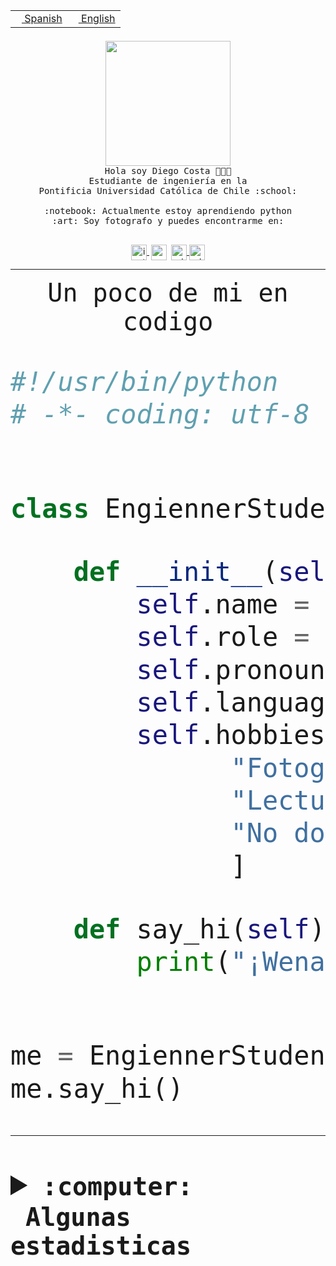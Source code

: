 <table border="0"  align="right">
 <tr><td><a href="README.md"><img src="https://upload.wikimedia.org/wikipedia/commons/thumb/8/89/Bandera_de_Espa%C3%B1a.svg/1200px-Bandera_de_Espa%C3%B1a.svg.png" height="10"> Spanish</a></td>
 <td><a href="README.en.md"><img src="https://upload.wikimedia.org/wikipedia/commons/a/a4/Flag_of_the_United_States.svg" height="10"> English</a></td></tr>
</table><br><br><br>


<p align="center">
  <img src="https://github.com/diegocostares/diegocostares/blob/main/Images/aaa2.gif?raw=true" height="200px" weight="200px">
  <br><samp>
    Hola soy Diego Costa 👨🏻‍💻<br>
    Estudiante de ingeniería en la <br>
    Pontificia Universidad Católica de Chile :school:<br>
  <br>
    :notebook: Actualmente estoy aprendiendo python <br>
    :art: Soy fotografo y puedes encontrarme en: <br>
  <br></samp>
  
</p>

<p align="center">
   <a href="https://instagram.com/diegocosta_no" target="blank">
    <img 
    align="center" src="https://cdn.jsdelivr.net/npm/simple-icons@3.0.1/icons/instagram.svg" alt="instagram" height="25px" width="25px" />
  </a>
  <a style="border: 3px solid; color: white;"href="https://t.me/diegocosta_no" target="blank">
  <img
  align="center" alt="Telegram" width="25px" src="https://icons-for-free.com/iconfiles/png/512/Telegram-1324888767380505522.png" />
</a>
<a href="https://api.whatsapp.com/send?phone=56971897835&text=Hola!" target="blank">
  <img
  align="center" alt="wtsp" width="25px" src="https://img.icons8.com/pastel-glyph/2x/whatsapp--v2.png" />
</a>
<a href="https://www.linkedin.com/in/diego-costa-786249213/" target="blank">
  <img
  align="center" alt="wtsp" width="25px" src="https://img.icons8.com/metro/452/linkedin.png" />
</a>

  </a>
</p>

---


<p align="center"><font size="25"><samp>Un poco de mi en codigo</samp></front></p>


```python
#!/usr/bin/python
# -*- coding: utf-8 -*-


class EngiennerStudent:

    def __init__(self):
        self.name = "Diego Costa"
        self.role = "Estudiante"
        self.pronouns = "he/him"
        self.language_spoken = ["es_CL", "en_US"]
        self.hobbies = [
              "Fotografia",
              "Lectura",
              "No dormir",
              ]

    def say_hi(self):
        print("¡Wena mundo!")


me = EngiennerStudent()
me.say_hi()
```
---
<details>
  <summary><b><samp>:computer: &nbsp;Algunas estadisticas</samp></b></summary>
  <br/></p>

<!--START_SECTION:waka-->
![Code Time](http://img.shields.io/badge/Code%20Time-1%2C108%20hrs%2024%20mins-blue)

**Soy nocturno 🦉** 

```text
🌞 Mañana                 57 commits          ░░░░░░░░░░░░░░░░░░░░░░░░░   01.48 % 
🌆 Día                    1235 commits        ████████░░░░░░░░░░░░░░░░░   32.11 % 
🌃 Tarde                  1661 commits        ███████████░░░░░░░░░░░░░░   43.19 % 
🌙 Noche                  893 commits         ██████░░░░░░░░░░░░░░░░░░░   23.22 % 
```
📅 **Soy más productivo los Martes** 

```text
Lunes                    597 commits         ████░░░░░░░░░░░░░░░░░░░░░   15.52 % 
Martes                   647 commits         ████░░░░░░░░░░░░░░░░░░░░░   16.82 % 
Miércoles                511 commits         ███░░░░░░░░░░░░░░░░░░░░░░   13.29 % 
Jueves                   567 commits         ████░░░░░░░░░░░░░░░░░░░░░   14.74 % 
Viernes                  576 commits         ████░░░░░░░░░░░░░░░░░░░░░   14.98 % 
Sábado                   370 commits         ██░░░░░░░░░░░░░░░░░░░░░░░   09.62 % 
Domingo                  578 commits         ████░░░░░░░░░░░░░░░░░░░░░   15.03 % 
```


📊 **Esta semana me dediqué a** 

```text
🐱‍💻 Proyectos: 
t4                       5 hrs 12 mins       ███████████░░░░░░░░░░░░░░   42.56 % 
2023-1-S4-Grupo2-IA      4 hrs 35 mins       █████████░░░░░░░░░░░░░░░░   37.50 % 
2023-1-S4-Grupo2-Backend 47 mins             ██░░░░░░░░░░░░░░░░░░░░░░░   06.41 % 
Tarea4-Anexo             45 mins             ██░░░░░░░░░░░░░░░░░░░░░░░   06.17 % 
t4-arquicompu            42 mins             █░░░░░░░░░░░░░░░░░░░░░░░░   05.83 % 
```


 Last Updated on 06/07/2023 20:22:15 UTC
<!--END_SECTION:waka-->
  
  

<p align="center"> <img src="https://github-readme-stats.vercel.app/api?username=diegocostares&show_icons=true&theme=ayu-mirage" alt="abhisheknaiidu" /></p>
 
</details>
